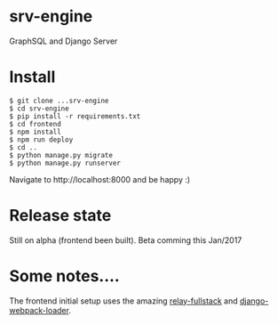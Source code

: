 # srv-engine
GraphSQL and Django Server

# Install
```
$ git clone ...srv-engine
$ cd srv-engine
$ pip install -r requirements.txt
$ cd frontend
$ npm install
$ npm run deploy
$ cd ..
$ python manage.py migrate
$ python manage.py runserver
```
Navigate to http://localhost:8000 and be happy :)

# Release state
Still on alpha (frontend been built). Beta comming this Jan/2017

# Some notes....

The frontend initial setup uses the amazing [relay-fullstack](https://github.com/lvarayut/relay-fullstack) and [django-webpack-loader](https://github.com/owais/django-webpack-loader).